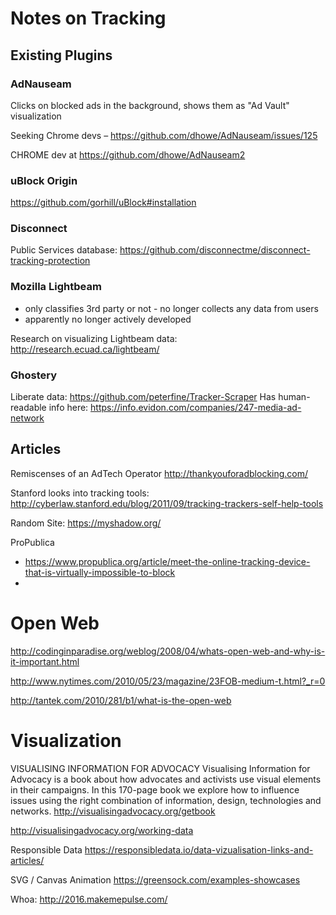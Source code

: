 # Notes on Tracking

## Existing Plugins

### AdNauseam
Clicks on blocked ads in the background, shows them as "Ad Vault" visualization

Seeking Chrome devs – https://github.com/dhowe/AdNauseam/issues/125

CHROME dev at https://github.com/dhowe/AdNauseam2

### uBlock Origin
https://github.com/gorhill/uBlock#installation

### Disconnect
Public Services database: 
https://github.com/disconnectme/disconnect-tracking-protection

### Mozilla Lightbeam
- only classifies 3rd party or not
- no longer collects any data from users
- apparently no longer actively developed 

Research on visualizing Lightbeam data: 
http://research.ecuad.ca/lightbeam/

### Ghostery
Liberate data: https://github.com/peterfine/Tracker-Scraper
Has human-readable info here: https://info.evidon.com/companies/247-media-ad-network

## Articles

Remiscenses of an AdTech Operator
http://thankyouforadblocking.com/

Stanford looks into tracking tools: 
http://cyberlaw.stanford.edu/blog/2011/09/tracking-trackers-self-help-tools

Random Site: https://myshadow.org/

ProPublica
- https://www.propublica.org/article/meet-the-online-tracking-device-that-is-virtually-impossible-to-block
- 

# Open Web

http://codinginparadise.org/weblog/2008/04/whats-open-web-and-why-is-it-important.html

http://www.nytimes.com/2010/05/23/magazine/23FOB-medium-t.html?_r=0

http://tantek.com/2010/281/b1/what-is-the-open-web

# Visualization

VISUALISING INFORMATION FOR ADVOCACY
Visualising Information for Advocacy is a book about how advocates and activists use visual elements in their campaigns. In this 170-page book we explore how to influence issues using the right combination of information, design, technologies and networks.
http://visualisingadvocacy.org/getbook

http://visualisingadvocacy.org/working-data

Responsible Data
https://responsibledata.io/data-vizualisation-links-and-articles/

SVG / Canvas Animation
https://greensock.com/examples-showcases

Whoa: http://2016.makemepulse.com/
